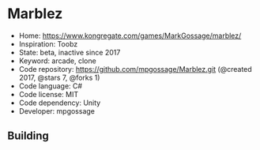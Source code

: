 # Marblez

- Home: https://www.kongregate.com/games/MarkGossage/marblez/
- Inspiration: Toobz
- State: beta, inactive since 2017
- Keyword: arcade, clone
- Code repository: https://github.com/mpgossage/Marblez.git (@created 2017, @stars 7, @forks 1)
- Code language: C#
- Code license: MIT
- Code dependency: Unity
- Developer: mpgossage

## Building
